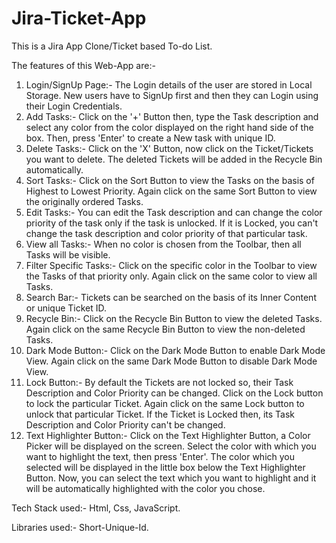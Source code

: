 # Jira-Ticket-App

This is a Jira App Clone/Ticket based To-do List.

The features of this Web-App are:-

1) Login/SignUp Page:- The Login details of the user are stored in Local Storage. New users have to SignUp first and then they can Login using their Login Credentials.
2) Add Tasks:- Click on the '+' Button then, type the Task description and select any color from the color displayed on the right hand side of the box. Then, press 'Enter' to create a New task with unique ID.
3) Delete Tasks:- Click on the 'X' Button, now click on the Ticket/Tickets you want to delete. The deleted Tickets will be added in the Recycle Bin automatically.
4) Sort Tasks:- Click on the Sort Button to view the Tasks on the basis of Highest to Lowest Priority. Again click on the same Sort Button to view the originally ordered Tasks.
5) Edit Tasks:- You can edit the Task description and can change the color priority of the task only if the task is unlocked. If it is Locked, you can't change the task description and color priority of that particular task.
6) View all Tasks:- When no color is chosen from the Toolbar, then all Tasks will be visible.
7) Filter Specific Tasks:- Click on the specific color in the Toolbar to view the Tasks of that priority only. Again click on the same color to view all Tasks.
8) Search Bar:- Tickets can be searched on the basis of its Inner Content or unique Ticket ID.
9) Recycle Bin:- Click on the Recycle Bin Button to view the deleted Tasks. Again click on the same Recycle Bin Button to view the non-deleted Tasks.
10) Dark Mode Button:- Click on the Dark Mode Button to enable Dark Mode View. Again click on the same Dark Mode Button to disable Dark Mode View.
11) Lock Button:- By default the Tickets are not locked so, their Task Description and Color Priority can be changed. Click on the Lock button to lock the particular Ticket. Again click on the same Lock button to unlock that particular Ticket. If the Ticket is Locked then, its Task Description and Color Priority can't be changed.
12) Text Highlighter Button:- Click on the Text Highlighter Button, a Color Picker will be displayed on the screen. Select the color with which you want to highlight the text, then press 'Enter'. The color which you selected will be displayed in the little box below the Text Highlighter Button. Now, you can select the text which you want to highlight and it will be automatically highlighted with the color you chose.

Tech Stack used:- Html, Css, JavaScript.

Libraries used:- Short-Unique-Id.
